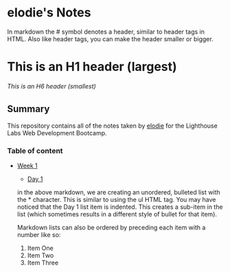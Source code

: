 # elodie's Notes


In markdown the # symbol denotes a header, similar to header tags in HTML. Also like header tags, you can make the header smaller or bigger.
# This is an H1 header (largest)
###### This is an H6 header (smallest)

## Summary 

This repository contains all of the notes taken by [elodie](https://github.com/elodiebhs) for the Lighthouse Labs Web Development Bootcamp.

### Table of content
* [Week 1](/Week_1)
  * [Day 1](/Week_1/Day_1)

  in the above markdown, we are creating an unordered, bulleted list with the * character. This is similar to using the ul HTML tag. You may have noticed that the Day 1 list item is indented. This creates a sub-item in the list (which sometimes results in a different style of bullet for that item).

  Markdown lists can also be ordered by preceding each item with a number like so:

  1. Item One 
  2. Item Two
  3. Item Three   
